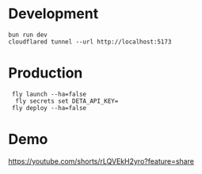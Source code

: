 # Development

```
bun run dev
cloudflared tunnel --url http://localhost:5173
```

# Production

```
 fly launch --ha=false
  fly secrets set DETA_API_KEY=
 fly deploy --ha=false

```

# Demo

https://youtube.com/shorts/rLQVEkH2yro?feature=share